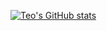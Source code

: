[![Teo's GitHub stats](https://github-readme-stats.vercel.app/api?username=synoet&show_icons=true&theme=dracula)](https://github.com/anuraghazra/github-readme-stats)
